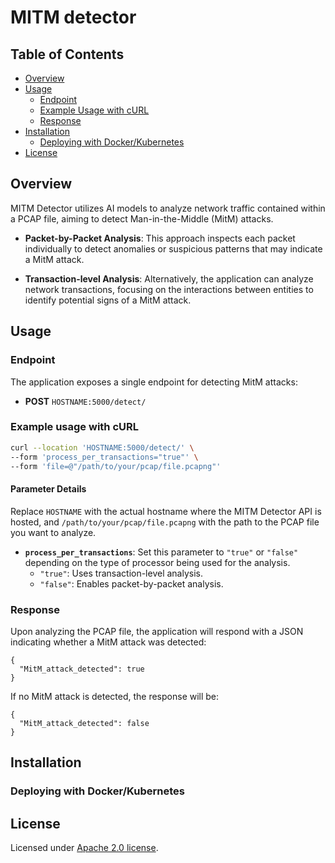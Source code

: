 # MITM detector 

## Table of Contents

- [Overview](#overview)
- [Usage](#usage)
  - [Endpoint](#endpoint)
  - [Example Usage with cURL](#example-usage-with-curl)
  - [Response](#response)
- [Installation](#installation)
  - [Deploying with Docker/Kubernetes](#deploying-with-docker)
- [License](#license)

## Overview

MITM Detector utilizes AI models to analyze network traffic contained within a PCAP file, aiming to detect Man-in-the-Middle (MitM) attacks.

- **Packet-by-Packet Analysis**: This approach inspects each packet individually to detect anomalies or suspicious patterns that may indicate a MitM attack.
  
- **Transaction-level Analysis**: Alternatively, the application can analyze network transactions, focusing on the interactions between entities to identify potential signs of a MitM attack.

## Usage

### Endpoint

The application exposes a single endpoint for detecting MitM attacks:

- **POST** `HOSTNAME:5000/detect/`

### Example usage with cURL

```bash
curl --location 'HOSTNAME:5000/detect/' \
--form 'process_per_transactions="true"' \
--form 'file=@"/path/to/your/pcap/file.pcapng"'
```

#### Parameter Details

Replace `HOSTNAME` with the actual hostname where the MITM Detector API is hosted, and `/path/to/your/pcap/file.pcapng` with the path to the PCAP file you want to analyze.

- **`process_per_transactions`**: Set this parameter to `"true"` or `"false"` depending on the type of processor being used for the analysis.
  - `"true"`: Uses transaction-level analysis. 
  - `"false"`: Enables packet-by-packet analysis.

### Response
Upon analyzing the PCAP file, the application will respond with a JSON indicating whether a MitM attack was detected:
```
{
  "MitM_attack_detected": true
}
```

If no MitM attack is detected, the response will be:
```
{
  "MitM_attack_detected": false
}
```

## Installation

### Deploying with Docker/Kubernetes

## License

Licensed under [Apache 2.0 license](https://www.apache.org/licenses/LICENSE-2.0).


